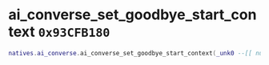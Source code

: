 # ai_converse_set_goodbye_start_context `0x93CFB180`

```lua
natives.ai_converse.ai_converse_set_goodbye_start_context(_unk0 --[[ number ]])
```